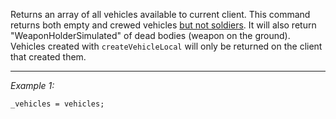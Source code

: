 Returns an array of all vehicles available to current client. This command returns both empty and crewed vehicles <u>but not soldiers</u>. It will also return "WeaponHolderSimulated" of dead bodies (weapon on the ground). Vehicles created with `createVehicleLocal` will only be returned on the client that created them.


---
*Example 1:*
```sqf
_vehicles = vehicles;
```
